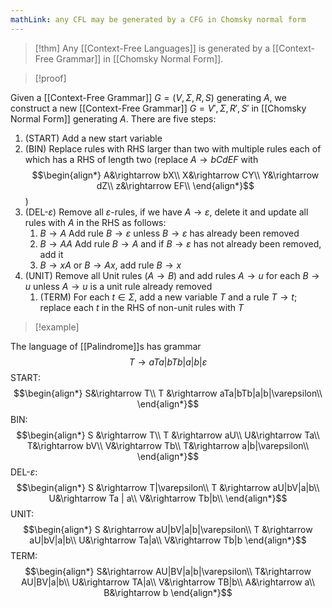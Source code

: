 ```yaml
---
mathLink: any CFL may be generated by a CFG in Chomsky normal form
---
```

>[!thm] 
>Any [[Context-Free Languages]] is generated by a [[Context-Free Grammar]] in [[Chomsky Normal Form]].

>[!proof]

Given a [[Context-Free Grammar]] $G=(V,\Sigma,R,S)$ generating $A$, we construct a new [[Context-Free Grammar]] $G=V',\Sigma,R',S'$ in [[Chomsky Normal Form]] generating $A$. There are five steps: 
1. (START) Add a new start variable
2. (BIN) Replace rules with RHS larger than two with multiple rules each of which has a RHS of length two (replace $A \rightarrow bCdEF$ with $$\begin{align*}
A&\rightarrow bX\\
X&\rightarrow CY\\
Y&\rightarrow dZ\\
z&\rightarrow EF\\
\end{align*}$$)
3. (DEL-$\varepsilon$) Remove all $\varepsilon$-rules, if we have $A \rightarrow \varepsilon$, delete it and update all rules with $A$ in the RHS as follows:
	1. $B \rightarrow A$ Add rule $B \rightarrow \varepsilon$ unless $B \rightarrow \varepsilon$ has already been removed
	2. $B \rightarrow AA$ Add rule $B \rightarrow A$ and if $B \rightarrow \varepsilon$ has not already been removed, add it
	3. $B \rightarrow xA$ or $B \rightarrow Ax$, add rule $B \rightarrow x$
4. (UNIT) Remove all Unit rules $(A \rightarrow B)$ and add rules $A \rightarrow u$ for  each $B \rightarrow u$ unless $A \rightarrow u$ is a unit rule already removed
	1. (TERM) For each $t\in \Sigma$, add a new variable $T$ and a rule $T \rightarrow t$; replace each $t$ in the RHS of non-unit rules with $T$



>[!example]

The language of [[Palindrome]]s has grammar $$T \rightarrow aTa|bTb|a|b|\varepsilon$$START:$$\begin{align*}
S&\rightarrow T\\
T &\rightarrow aTa|bTb|a|b|\varepsilon\\
\end{align*}$$BIN: $$\begin{align*}
S &\rightarrow T\\
T &\rightarrow aU\\
U&\rightarrow Ta\\
T&\rightarrow bV\\
V&\rightarrow Tb\\
T&\rightarrow a|b|\varepsilon\\
\end{align*}$$DEL-$\varepsilon$: $$\begin{align*}
S &\rightarrow T|\varepsilon\\
T &\rightarrow aU|bV|a|b\\
U&\rightarrow Ta | a\\
V&\rightarrow Tb|b\\
\end{align*}$$UNIT: $$\begin{align*}
S &\rightarrow aU|bV|a|b|\varepsilon\\
T &\rightarrow aU|bV|a|b\\
U&\rightarrow Ta|a\\
V&\rightarrow Tb|b
\end{align*}$$
TERM: $$\begin{align*}
S&\rightarrow AU|BV|a|b|\varepsilon\\
T&\rightarrow AU|BV|a|b\\
U&\rightarrow TA|a\\
V&\rightarrow TB|b\\
A&\rightarrow a\\
B&\rightarrow b
\end{align*}$$
